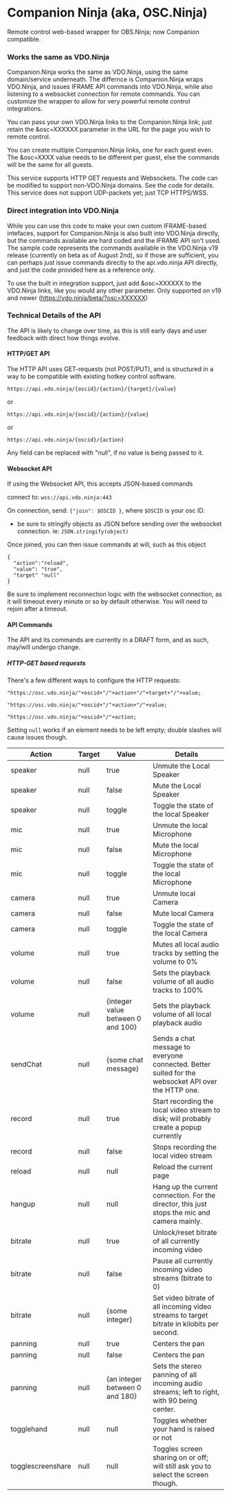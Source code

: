 # Companion Ninja (aka, OSC.Ninja)
Remote control web-based wrapper for OBS.Ninja; now Companion compatible.

### Works the same as VDO.Ninja

Companion.Ninja works the same as VDO.Ninja, using the same domain/service underneath.  The differnce is Companion.Ninja wraps VDO.Ninja, and issues IFRAME API commands into VDO.Ninja, while also listening to a websocket connection for remote commands.  You can customize the wrapper to allow for very powerful remote control integrations.

You can pass your own VDO.Ninja links to the Companion.Ninja link; just retain the &osc=XXXXXX parameter in the URL for the page you wish to remote control.

You can create multiple Companion.Ninja links, one for each guest even.  The &osc=XXXX value needs to be different per guest, else the commands will be the same for all guests.

This service supports HTTP GET requests and Websockets. The code can be modified to support non-VDO.Ninja domains. See the code for details. This service does not support UDP-packets yet; just TCP HTTPS/WSS.

### Direct integration into VDO.Ninja

While you can use this code to make your own custom IFRAME-based intefaces, support for Companion.Ninja is also built into VDO.Ninja directly, but the commands available are hard coded and the IFRAME API isn't used.  The sample code represents the commands available in the VDO.Ninja v19 release (currently on beta as of August 2nd), so if those are sufficient, you can perhaps just issue commands directly to the api.vdo.ninja API directly, and just the code provided here as a reference only.

To use the built in integration support, just add &osc=XXXXXX to the VDO.Ninja links, like you would any other parameter.  Only supported on v19 and newer (https://vdo.ninja/beta/?osc=XXXXXX)

### Technical Details of the API

The API is likely to change over time, as this is still early days and user feedback with direct how things evolve.

#### HTTP/GET API

The HTTP API uses GET-requests (not POST/PUT), and is structured in a way to be compatible with existing hotkey control software.

`https://api.vdo.ninja/{oscid}/{action}/{target}/{value}`

or 

`https://api.vdo.ninja/{oscid}/{action}/{value}`

or 

`https://api.vdo.ninja/{oscid}/{action}`


Any field can be replaced with "null", if no value is being passed to it.  

#### Websocket API

If using the Websocket API, this accepts JSON-based commands

connect to: `wss://api.vdo.ninja:443`

On connection, send: `{"join": $OSCID }`, where `$OSCID` is your osc ID. 

* be sure to stringify objects as JSON before sending over the websocket connection. ie:  `JSON.stringify(object)`

Once joined, you can then issue commands at will, such as this object

```
{
  "action":"reload",
  "value": "true",
  "target" "null"
}
```

Be sure to implement reconnection logic with the websocket connection, as it will timeout every minute or so by default otherwise.  You will need to rejoin after a timeout.

#### API Commands

The API and its commands are currently in a DRAFT form, and as such, may/will undergo change.

##### HTTP-GET based requests

There's a few different ways to configure the HTTP requests:

```"https://osc.vdo.ninja/"+oscid+"/"+action+"/"+target+"/"+value;```

```"https://osc.vdo.ninja/"+oscid+"/"+action+"/"+value;```

```"https://osc.vdo.ninja/"+oscid+"/"+action;```

Setting `null` works if an element needs to be left empty; double slashes will cause issues though.

Action | Target | Value | Details
--- | --- | --- | --- 
speaker | null | true | Unmute the Local Speaker
speaker | null | false | Mute the Local Speaker
speaker | null | toggle | Toggle the state of the local Speaker
mic | null | true | Unmute the local Microphone
mic | null | false | Mute the local Microphone
mic | null | toggle | Toggle the state of the local Microphone
camera | null | true | Unmute local Camera
camera | null | false | Mute local Camera
camera | null | toggle | Toggle the state of the local Camera 
volume | null | true | Mutes all local audio tracks by setting the volume to 0%
volume | null | false | Sets the playback volume of all audio tracks to 100%
volume | null | {integer value between 0 and 100} | Sets the playback volume of all local playback audio
sendChat | null | {some chat message} | Sends a chat message to everyone connected. Better suited for the websocket API over the HTTP one.
record | null | true | Start recording the local video stream to disk; will probably create a popup currently
record | null | false | Stops  recording the local video stream
reload | null | null | Reload the current page
hangup | null | null | Hang up the current connection. For the director, this just stops the mic and camera mainly. 
bitrate | null | true | Unlock/reset bitrate of all currently incoming video
bitrate | null | false | Pause all currently incoming video streams (bitrate to 0)
bitrate | null | {some integer} | Set video bitrate of all incoming video streams to target bitrate in kilobits per second.
panning | null | true | Centers the pan
panning | null | false | Centers the pan
panning | null | {an integer between 0 and 180} | Sets the stereo panning of all incoming audio streams; left to right, with 90 being center.
togglehand | null | null | Toggles whether your hand is raised or not
togglescreenshare | null | null | Toggles screen sharing on or off; will still ask you to select the screen though.



